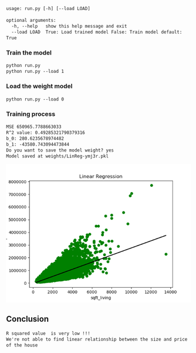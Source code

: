 ```text
usage: run.py [-h] [--load LOAD]

optional arguments:
  -h, --help   show this help message and exit
  --load LOAD  True: Load trained model False: Train model default: True
```

### Train the model
```shell
python run.py
python run.py --load 1
```

### Load the weight model
```shell
python run.py --load 0
```
### Training process
```text
MSE 650965.7788663033
R^2 value: 0.49285321790379316
b_0: 280.6235678974482 
b_1: -43580.743094473844
Do you want to save the model weight? yes
Model saved at weights/LinReg-ymj3r.pkl
```

![figure_1.png](figures/Figure_1.png)


## Conclusion
```text
R squared value  is very low !!!
We're not able to find linear relationship between the size and price of the house 
```